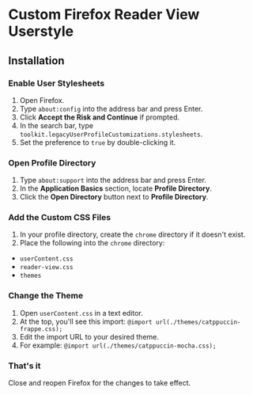 # Custom Firefox Reader View Userstyle

## Installation

### Enable User Stylesheets

1. Open Firefox.
2. Type `about:config` into the address bar and press Enter.
3. Click **Accept the Risk and Continue** if prompted.
4. In the search bar, type `toolkit.legacyUserProfileCustomizations.stylesheets`.
5. Set the preference to `true` by double-clicking it.

### Open Profile Directory

1. Type `about:support` into the address bar and press Enter.
2. In the **Application Basics** section, locate **Profile Directory**.
3. Click the **Open Directory** button next to **Profile Directory**.

### Add the Custom CSS Files

1. In your profile directory, create the `chrome` directory if it doesn't exist.
2. Place the following into the `chrome` directory:

* `userContent.css`
* `reader-view.css`
* `themes`

### Change the Theme

1. Open `userContent.css` in a text editor.
2. At the top, you'll see this import: `@import url(./themes/catppuccin-frappe.css);`
3. Edit the import URL to your desired theme.
4. For example: `@import url(./themes/catppuccin-mocha.css);`

### That's it

Close and reopen Firefox for the changes to take effect.
